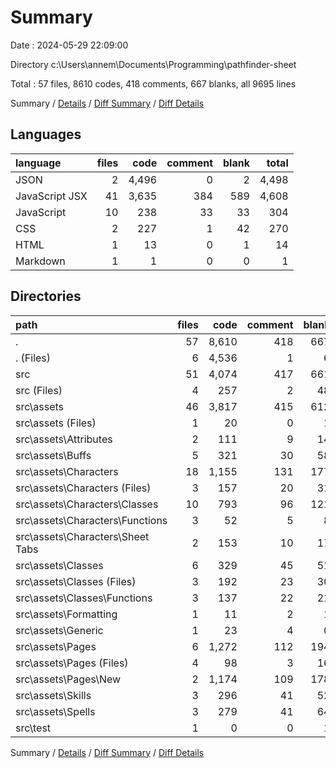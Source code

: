 # Summary

Date : 2024-05-29 22:09:00

Directory c:\\Users\\annem\\Documents\\Programming\\pathfinder-sheet

Total : 57 files,  8610 codes, 418 comments, 667 blanks, all 9695 lines

Summary / [Details](details.md) / [Diff Summary](diff.md) / [Diff Details](diff-details.md)

## Languages
| language | files | code | comment | blank | total |
| :--- | ---: | ---: | ---: | ---: | ---: |
| JSON | 2 | 4,496 | 0 | 2 | 4,498 |
| JavaScript JSX | 41 | 3,635 | 384 | 589 | 4,608 |
| JavaScript | 10 | 238 | 33 | 33 | 304 |
| CSS | 2 | 227 | 1 | 42 | 270 |
| HTML | 1 | 13 | 0 | 1 | 14 |
| Markdown | 1 | 1 | 0 | 0 | 1 |

## Directories
| path | files | code | comment | blank | total |
| :--- | ---: | ---: | ---: | ---: | ---: |
| . | 57 | 8,610 | 418 | 667 | 9,695 |
| . (Files) | 6 | 4,536 | 1 | 6 | 4,543 |
| src | 51 | 4,074 | 417 | 661 | 5,152 |
| src (Files) | 4 | 257 | 2 | 48 | 307 |
| src\\assets | 46 | 3,817 | 415 | 612 | 4,844 |
| src\\assets (Files) | 1 | 20 | 0 | 1 | 21 |
| src\\assets\\Attributes | 2 | 111 | 9 | 14 | 134 |
| src\\assets\\Buffs | 5 | 321 | 30 | 58 | 409 |
| src\\assets\\Characters | 18 | 1,155 | 131 | 177 | 1,463 |
| src\\assets\\Characters (Files) | 3 | 157 | 20 | 31 | 208 |
| src\\assets\\Characters\\Classes | 10 | 793 | 96 | 121 | 1,010 |
| src\\assets\\Characters\\Functions | 3 | 52 | 5 | 8 | 65 |
| src\\assets\\Characters\\Sheet Tabs | 2 | 153 | 10 | 17 | 180 |
| src\\assets\\Classes | 6 | 329 | 45 | 51 | 425 |
| src\\assets\\Classes (Files) | 3 | 192 | 23 | 30 | 245 |
| src\\assets\\Classes\\Functions | 3 | 137 | 22 | 21 | 180 |
| src\\assets\\Formatting | 1 | 11 | 2 | 1 | 14 |
| src\\assets\\Generic | 1 | 23 | 4 | 0 | 27 |
| src\\assets\\Pages | 6 | 1,272 | 112 | 194 | 1,578 |
| src\\assets\\Pages (Files) | 4 | 98 | 3 | 16 | 117 |
| src\\assets\\Pages\\New | 2 | 1,174 | 109 | 178 | 1,461 |
| src\\assets\\Skills | 3 | 296 | 41 | 52 | 389 |
| src\\assets\\Spells | 3 | 279 | 41 | 64 | 384 |
| src\\test | 1 | 0 | 0 | 1 | 1 |

Summary / [Details](details.md) / [Diff Summary](diff.md) / [Diff Details](diff-details.md)